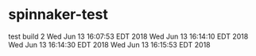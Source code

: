 # spinnaker-test
test build 2
Wed Jun 13 16:07:53 EDT 2018
Wed Jun 13 16:14:10 EDT 2018
Wed Jun 13 16:14:30 EDT 2018
Wed Jun 13 16:15:53 EDT 2018
